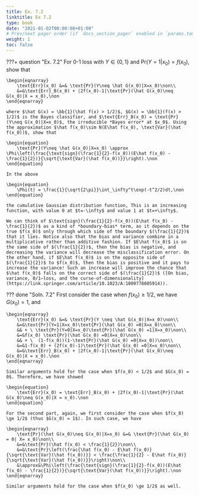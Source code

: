 ```yaml
---
title: Ex. 7.2
linktitle: Ex 7.2
type: book
date: "2021-01-02T00:00:00+01:00"
# Prev/next pager order (if `docs_section_pager` enabled in `params.toml`)
weight: 1
toc: false
---
```


???+ question "Ex. 7.2"
    For 0-1 loss with $Y\in \{0, 1\}$ and $\text{Pr}(Y=1|x_0) = f(x_0)$, show that

    \begin{eqnarray}
	    \text{Err}(x_0) &=& \text{Pr}(Y\neq \hat G(x_0)|X=x_0)\non\\
	    &=&\text{Err}_B(x_0) + |2f(x_0)-1|\text{Pr}(\hat G(x_0)\neq G(x_0)|X = x_0),\non
	\end{eqnarray}

    where $\hat G(x) = \bb{1}(\hat f(x) > 1/2)$, $G(x) = \bb{1}(f(x) > 1/2)$ is the Bayes classifier, and $\text{Err}_B(x_0) = \text{Pr}(Y\neq G(x_0)|X=x_0)$, the irreducible *Bayes error* at $x_0$. Using the approximation $\hat f(x_0)\sim N(E\hat f(x_0), \text{Var}(\hat f(x_0))$, show that 

    \begin{equation}
		\text{Pr}(Y\neq \hat G(x_0)|X=x_0) \approx \Phi\left(\frac{\text{sign}(\frac{1}{2}-f(x_0))(E\hat f(x_0) - \frac{1}{2})}{\sqrt{\text{Var}(\hat f(x_0))}}\right).\non
	\end{equation}

    In the above

    \begin{equation}
		\Phi(t) = \frac{1}{\sqrt{2\pi}}\int_\infty^t\exp(-t^2/2)dt,\non
	\end{equation}

    the cumulative Gaussian distribution function, This is an increasing function, with value 0 at $t=-\infty$ and value 1 at $t=+\infty$.

	We can think of $\text{sign}(\frac{1}{2}-f(x_0))(E\hat f(x_0) - \frac{1}{2})$ as a kind of *boundary-bias* term, as it depends on the true $f(x_0)$ only through which side of the boundary $(\frac{1}{2})$ that it lies. Notice also that the bias and variance combine in a multiplicative rather than additive fashion. If $E\hat f(x_0)$ is on the same side of $(\frac{1}{2})$, then the bias is negative, and decreasing the variance will decrease the misclassification error. On the other hand, if $E\hat f(x_0)$ is on the opposite side of $(\frac{1}{2})$ to $f(x_0)$, then the bias is positive and it pays to increase the variance! Such an increase will improve the chance that $\hat f(x_0)$ falls on the correct side of $(\frac{1}{2})$ ([On bias, variance, 0/1—loss, and the curse-of-dimensionality](https://link.springer.com/article/10.1023/A:1009778005914)).

??? done "Soln. 7.2"
    First consider the case when $f(x_0) \ge 1/2$, we have $G(x_0) = 1$, and  

    \begin{eqnarray}
	    \text{Err}(x_0) &=& \text{Pr}(Y \neq \hat G(x_0)|X=x_0)\non\\
	    &=&\text{Pr}(Y=1|X=x_0)\text{Pr}(\hat G(x_0) =0|X=x_0)\non\\
	    && + \ \text{Pr}(Y=0|X=x_0)\text{Pr}(\hat G(x_0) =1|X=x_0)\non\\
	    &=&f(x_0) \text{Pr}(\hat G(x_0) =0|X=x_0)\non\\
	    && + \  (1-f(x_0))(1-\text{Pr}(\hat G(x_0) =0|X=x_0))\non\\
	    &=&1-f(x_0) + (2f(x_0)-1)\text{Pr}(\hat G(x_0) =0|X=x_0)\non\\
	    &=&\text{Err}_B(x_0) + |2f(x_0)-1|\text{Pr}(\hat G(x_0)\neq G(x_0)|X = x_0).\non
	\end{eqnarray}

	Similar arguments hold for the case when $f(x_0) < 1/2$ and $G(x_0) = 0$. Therefore, we have showed

    \begin{equation}
		\text{Err}(x_0) = \text{Err}_B(x_0) + |2f(x_0)-1|\text{Pr}(\hat G(x_0)\neq G(x_0)|X = x_0).\non
	\end{equation}

	For the second part, again, we first consider the case when $f(x_0) \ge 1/2$ (thus $G(x_0) = 1$). In such case, we have

    \begin{eqnarray}
	    \text{Pr}(\hat G(x_0)\neq G(x_0)|X=x_0) &=& \text{Pr}(\hat G(x_0) = 0| X= x_0)\non\\
	    &=&\text{Pr}(\hat f(x_0) < \frac{1}{2})\non\\
	    &=&\text{Pr}\left(\frac{\hat f(x_0) - E\hat f(x_0)}{\sqrt{\text{Var}(\hat f(x_0))}} < \frac{\frac{1}{2} - E\hat f(x_0)}{\sqrt{\text{Var}(\hat f(x_0))}}\right)\non\\
	    &\approx&\Phi\left(\frac{\text{sign}(\frac{1}{2}-f(x_0))(E\hat f(x_0) - \frac{1}{2})}{\sqrt{\text{Var}(\hat f(x_0))}}\right).\non
	\end{eqnarray}

	Similar arguments hold for the case when $f(x_0) \ge 1/2$ as well. 